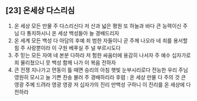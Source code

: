 ## [23] 온세상 다스리심

1) 온 세상 모든 만물 주 다스리신다 저 산과 넓은 평원 또 하늘과 바다 큰 능력이신 주님 다 통치하시니 온 세상 백성들아 늘 경배드리자
2) 온 세계 모든 백성 다 아담의 후예 죄 범한 자들이니 곧 주께 나오라 네 죄를 용서할 힘 주 사랑뿐이라 이 구원 베푸실 주 널 부르시도다 
3) 주 믿는 모든 자여 네 본분 다하라 저 험한 싸움터에 용감히 나서자 주 예수 십자가로 죄 물리쳤으니 뭇 백성 함께 나가 이 복음 전하자
4) 큰 전쟁 지나가고 먼동이 틀 때면 승리의 아침 햇빛 눈부시리로다 전능한 우리 주님 영원히 모시고 늘 기쁜 찬송 불러 주 경배하리라
후렴 : 온 세상 만물 다 주의 것 큰 영광 주께 드려라 영광 영광 저 십자가의 진리 만백성 구하니 이 진리를 온 세상에 다 전하라
